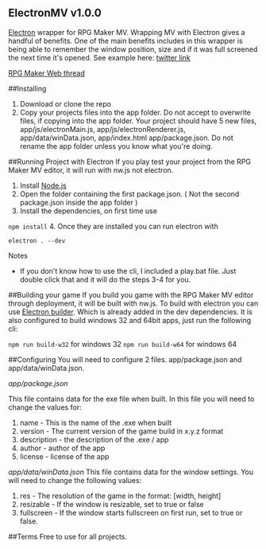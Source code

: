## ElectronMV v1.0.0
[Electron](http://electron.atom.io/) wrapper for RPG Maker MV. Wrapping MV with Electron gives a handful of benefits. One of the main benefits includes in this wrapper is being able to remember the window position, size and if it was full screened the next time it's opened. See example here:
[twitter link](https://twitter.com/QuasiXi/status/802891839040733184)

[RPG Maker Web thread](http://forums.rpgmakerweb.com/)

##Installing
1. Download or clone the repo
2. Copy your projects files into the app folder. Do not accept to overwrite files, if copying into the app folder. Your project should have 5 new files, app/js/electronMain.js, app/js/electronRenderer.js, app/data/winData.json, app/index.html app/package.json. Do not rename the app folder unless you know what you're doing.

##Running Project with Electron
If you play test your project from the RPG Maker MV editor, it will run with nw.js not electron.

1. Install [Node.js](https://nodejs.org/en/download/)
2. Open the folder containing the first package.json. ( Not the second package.json inside the app folder )
3. Install the dependencies, on first time use

 `npm install`
4. Once they are installed you can run electron with

 `electron . --dev`

Notes

- If you don't know how to use the cli, I included a play.bat file. Just double click that and it will do the steps 3-4 for you.

##Building your game
If you build you game with the RPG Maker MV editor through deployment, it will be built with nw.js. To build with electron you can use [Electron builder](https://github.com/electron-userland/electron-builder). Which is already added in the dev dependencies. It is also configured to build windows 32 and 64bit apps, just run the following cli:

`npm run build-w32` for windows 32
`npm run build-w64` for windows 64

##Configuring
You will need to configure 2 files. app/package.json and app/data/winData.json.

*app/package.json*

This file contains data for the exe file when built. In this file you will need to change the values for:

1. name - This is the name of the .exe when built
2. version - The current version of the game build in x.y.z format
3. description - the description of the .exe / app
4. author - author of the app
5. license - license of the app

*app/data/winData.json*
This file contains data for the window settings. You will need to change the following values:

1. res - The resolution of the game in the format: [width, height]
2. resizable - If the window is resizable, set to true or false
3. fullscreen - If the window starts fullscreen on first run, set to true or false.

##Terms
Free to use for all projects.
